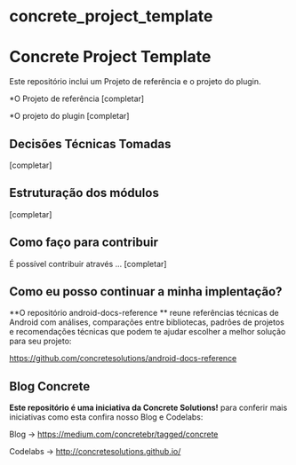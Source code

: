 # concrete_project_template

# Concrete Project Template

Este repositório inclui um Projeto de referência e o projeto do plugin.

*O Projeto de referência [completar]

*O projeto do plugin [completar]


## Decisões Técnicas Tomadas

[completar]


## Estruturação dos módulos

[completar]


## Como faço para contribuir

É possível contribuir através ... [completar]


## Como eu posso continuar a minha implentação?

**O repositório android-docs-reference ** reune referências técnicas de Android com análises, comparações entre bibliotecas, padrões de projetos e recomendações técnicas que podem te ajudar escolher a melhor solução para seu projeto:

https://github.com/concretesolutions/android-docs-reference


## Blog Concrete

**Este repositório é uma iniciativa da Concrete Solutions!** para conferir mais iniciativas como esta confira nosso Blog e Codelabs:

Blog ->  https://medium.com/concretebr/tagged/concrete

Codelabs -> http://concretesolutions.github.io/
